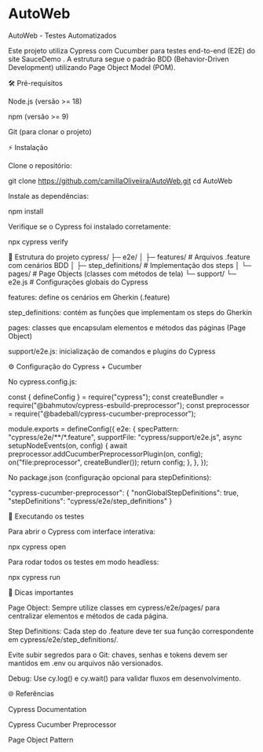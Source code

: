 # AutoWeb
AutoWeb - Testes Automatizados

Este projeto utiliza Cypress com Cucumber para testes end-to-end (E2E) do site SauceDemo
.
A estrutura segue o padrão BDD (Behavior-Driven Development) utilizando Page Object Model (POM).

🛠 Pré-requisitos

Node.js (versão >= 18)

npm (versão >= 9)

Git (para clonar o projeto)

⚡ Instalação

Clone o repositório:

git clone https://github.com/camillaOliveiira/AutoWeb.git
cd AutoWeb


Instale as dependências:

npm install


Verifique se o Cypress foi instalado corretamente:

npx cypress verify

🧩 Estrutura do projeto
cypress/
 ├─ e2e/
 │   ├─ features/           # Arquivos .feature com cenários BDD
 │   ├─ step_definitions/   # Implementação dos steps
 │   └─ pages/              # Page Objects (classes com métodos de tela)
 └─ support/
      └─ e2e.js             # Configurações globais do Cypress


features: define os cenários em Gherkin (.feature)

step_definitions: contém as funções que implementam os steps do Gherkin

pages: classes que encapsulam elementos e métodos das páginas (Page Object)

support/e2e.js: inicialização de comandos e plugins do Cypress

⚙ Configuração do Cypress + Cucumber

No cypress.config.js:

const { defineConfig } = require("cypress");
const createBundler = require("@bahmutov/cypress-esbuild-preprocessor");
const preprocessor = require("@badeball/cypress-cucumber-preprocessor");

module.exports = defineConfig({
  e2e: {
    specPattern: "cypress/e2e/**/*.feature",
    supportFile: "cypress/support/e2e.js",
    async setupNodeEvents(on, config) {
      await preprocessor.addCucumberPreprocessorPlugin(on, config);
      on("file:preprocessor", createBundler());
      return config;
    },
  },
});


No package.json (configuração opcional para stepDefinitions):

"cypress-cucumber-preprocessor": {
  "nonGlobalStepDefinitions": true,
  "stepDefinitions": "cypress/e2e/step_definitions"
}

🚀 Executando os testes

Para abrir o Cypress com interface interativa:

npx cypress open


Para rodar todos os testes em modo headless:

npx cypress run

📌 Dicas importantes

Page Object: Sempre utilize classes em cypress/e2e/pages/ para centralizar elementos e métodos de cada página.

Step Definitions: Cada step do .feature deve ter sua função correspondente em cypress/e2e/step_definitions/.

Evite subir segredos para o Git: chaves, senhas e tokens devem ser mantidos em .env ou arquivos não versionados.

Debug: Use cy.log() e cy.wait() para validar fluxos em desenvolvimento.

🌐 Referências

Cypress Documentation

Cypress Cucumber Preprocessor

Page Object Pattern